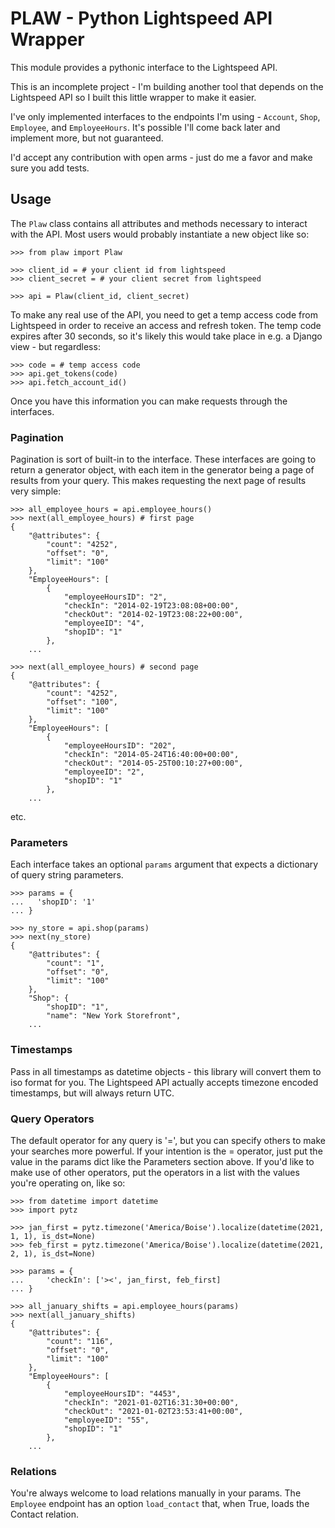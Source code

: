 # PLAW - Python Lightspeed API Wrapper

This module provides a pythonic interface to the Lightspeed API.

This is an incomplete project - I'm building another tool that depends on the Lightspeed API so I built this little wrapper to make it easier.

I've only implemented interfaces to the endpoints I'm using - ```Account```, ```Shop```, ```Employee```, and ```EmployeeHours```. It's possible I'll come back later and implement more, but not guaranteed.

I'd accept any contribution with open arms - just do me a favor and make sure you add tests. 

## Usage
The ```Plaw``` class contains all attributes and methods necessary to interact with the API. Most users would probably instantiate a new object like so:
```
>>> from plaw import Plaw

>>> client_id = # your client id from lightspeed
>>> client_secret = # your client secret from lightspeed

>>> api = Plaw(client_id, client_secret)
```
To make any real use of the API, you need to get a temp access code from Lightspeed in order to receive an access and refresh token. The temp code expires after 30 seconds, so it's likely this would take place in e.g. a Django view - but regardless:
```
>>> code = # temp access code
>>> api.get_tokens(code)
>>> api.fetch_account_id()
``` 
Once you have this information you can make requests through the interfaces. 
### Pagination
Pagination is sort of built-in to the interface. These interfaces are going to return a generator object, with each item in the generator being a page of results from your query. This makes requesting the next page of results very simple:
```
>>> all_employee_hours = api.employee_hours()
>>> next(all_employee_hours) # first page
{
    "@attributes": {
        "count": "4252",
        "offset": "0",
        "limit": "100"
    },
    "EmployeeHours": [
        {
            "employeeHoursID": "2",
            "checkIn": "2014-02-19T23:08:08+00:00",
            "checkOut": "2014-02-19T23:08:22+00:00",
            "employeeID": "4",
            "shopID": "1"
        },
    ...

>>> next(all_employee_hours) # second page
{
    "@attributes": {
        "count": "4252",
        "offset": "100",
        "limit": "100"
    },
    "EmployeeHours": [
        {
            "employeeHoursID": "202",
            "checkIn": "2014-05-24T16:40:00+00:00",
            "checkOut": "2014-05-25T00:10:27+00:00",
            "employeeID": "2",
            "shopID": "1"
        },
    ...
```
etc.
### Parameters
Each interface takes an optional ```params``` argument that expects a dictionary of query string parameters.
```
>>> params = {
...   'shopID': '1'
... }

>>> ny_store = api.shop(params)
>>> next(ny_store)
{
    "@attributes": {
        "count": "1",
        "offset": "0",
        "limit": "100"
    },
    "Shop": {
        "shopID": "1",
        "name": "New York Storefront",
    ...
```
### Timestamps
Pass in all timestamps as datetime objects - this library will convert them to iso format for you. 
The Lightspeed API actually accepts timezone encoded timestamps, but will always return UTC. 
### Query Operators
The default operator for any query is '=', but you can specify others to make your searches more powerful. If your intention is the = operator, just put the value in the params dict like the Parameters section above. If you'd like to make use of other operators, put the operators in a list with the values you're operating on, like so:
```
>>> from datetime import datetime
>>> import pytz

>>> jan_first = pytz.timezone('America/Boise').localize(datetime(2021, 1, 1), is_dst=None)
>>> feb_first = pytz.timezone('America/Boise').localize(datetime(2021, 2, 1), is_dst=None)

>>> params = {
...     'checkIn': ['><', jan_first, feb_first]
... }

>>> all_january_shifts = api.employee_hours(params)
>>> next(all_january_shifts)
{
    "@attributes": {
        "count": "116",
        "offset": "0",
        "limit": "100"
    },
    "EmployeeHours": [
        {
            "employeeHoursID": "4453",
            "checkIn": "2021-01-02T16:31:30+00:00",
            "checkOut": "2021-01-02T23:53:41+00:00",
            "employeeID": "55",
            "shopID": "1"
        },
    ...
```
### Relations
You're always welcome to load relations manually in your params. The ```Employee``` endpoint has an option ```load_contact``` that, when True, loads the Contact relation.